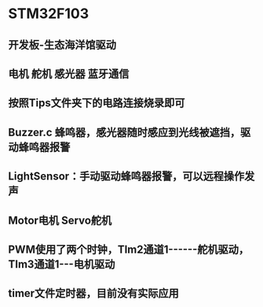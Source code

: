 # STM32F103
## 开发板-生态海洋馆驱动
## 电机 舵机 感光器 蓝牙通信  
## 按照Tips文件夹下的电路连接烧录即可
## Buzzer.c 蜂鸣器，感光器随时感应到光线被遮挡，驱动蜂鸣器报警
## LightSensor：手动驱动蜂鸣器报警，可以远程操作发声
## Motor电机  Servo舵机
## PWM使用了两个时钟，TIm2通道1------舵机驱动，TIm3通道1---电机驱动
## timer文件定时器，目前没有实际应用
 
 

